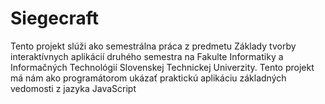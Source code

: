 # Siegecraft
Tento projekt slúži ako semestrálna práca z predmetu Základy tvorby interaktívnych aplikácií druhého semestra na Fakulte Informatiky a Informačných Technológií Slovenskej Technickej Univerzity. Tento projekt má nám ako programátorom ukázať praktickú aplikáciu základných vedomosti z jazyka JavaScript
